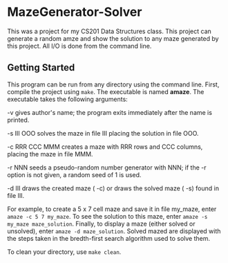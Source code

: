 # MazeGenerator-Solver

This was a project for my CS201 Data Structures class. This project can generate a random amze and show the solution to any maze generated by this project. All I/O is done from the command line.

## Getting Started

This program can be run from any directory using the command line. First, compile the project using `make`. The executable is named **amaze**. The executable takes the following arguments:

-v                 gives author's name; the program exits
                   immediately after the name is printed.

-s III OOO         solves the maze in file III placing
                   the solution in file OOO.

-c RRR CCC MMM     creates a maze with RRR rows and CCC
                   columns, placing the maze in file MMM.

-r NNN             seeds a pseudo-random number generator
                   with NNN; if the -r option is not given,
                   a random seed of 1 is used.

-d III             draws the created maze ( -c) or draws the
                   solved maze ( -s) found in file III.

For example, to create a 5 x 7 cell maze and save it in file my_maze, enter `amaze -c 5 7 my_maze`. To see the solution to this maze, enter `amaze -s my_maze maze_solution`. Finally, to display a maze (either solved or unsolved), enter `amaze -d maze_solution`. Solved mazed are displayed with the steps taken in the bredth-first search algorithm used to solve them.

To clean your directory, use `make clean`.
